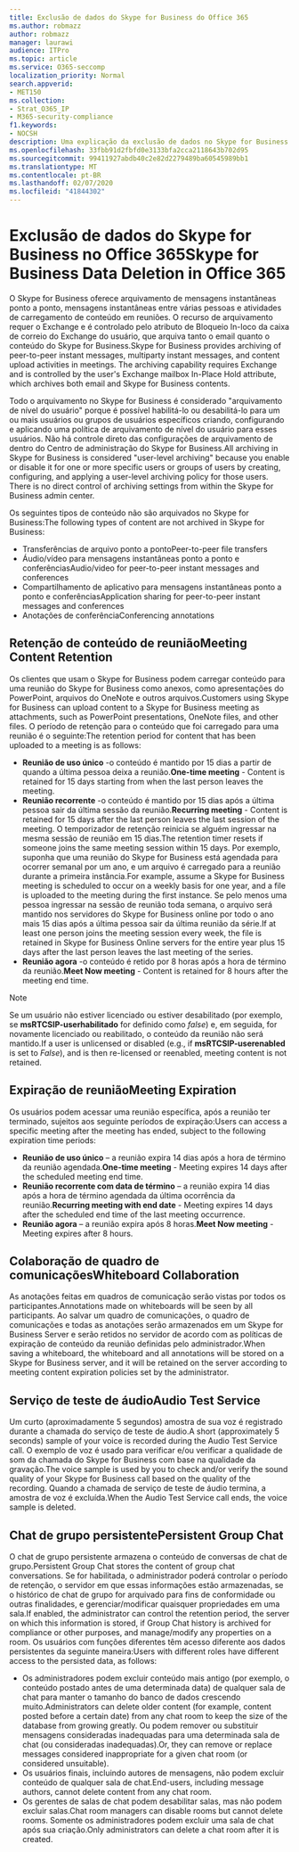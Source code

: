 ```yaml
---
title: Exclusão de dados do Skype for Business do Office 365
ms.author: robmazz
author: robmazz
manager: laurawi
audience: ITPro
ms.topic: article
ms.service: O365-seccomp
localization_priority: Normal
search.appverid:
- MET150
ms.collection:
- Strat_O365_IP
- M365-security-compliance
f1.keywords:
- NOCSH
description: Uma explicação da exclusão de dados no Skype for Business.
ms.openlocfilehash: 33fbb91d2fbfd0e3133bfa2cca2118643b702d95
ms.sourcegitcommit: 99411927abdb40c2e82d2279489ba60545989bb1
ms.translationtype: MT
ms.contentlocale: pt-BR
ms.lasthandoff: 02/07/2020
ms.locfileid: "41844302"
---
```

# <a name="skype-for-business-data-deletion-in-office-365"></a><span data-ttu-id="25455-103">Exclusão de dados do Skype for Business no Office 365</span><span class="sxs-lookup"><span data-stu-id="25455-103">Skype for Business Data Deletion in Office 365</span></span>

<span data-ttu-id="25455-p101">O Skype for Business oferece arquivamento de mensagens instantâneas ponto a ponto, mensagens instantâneas entre várias pessoas e atividades de carregamento de conteúdo em reuniões. O recurso de arquivamento requer o Exchange e é controlado pelo atributo de Bloqueio In-loco da caixa de correio do Exchange do usuário, que arquiva tanto o email quanto o conteúdo do Skype for Business.</span><span class="sxs-lookup"><span data-stu-id="25455-p101">Skype for Business provides archiving of peer-to-peer instant messages, multiparty instant messages, and content upload activities in meetings. The archiving capability requires Exchange and is controlled by the user's Exchange mailbox In-Place Hold attribute, which archives both email and Skype for Business contents.</span></span>

<span data-ttu-id="25455-p102">Todo o arquivamento no Skype for Business é considerado "arquivamento de nível do usuário" porque é possível habilitá-lo ou desabilitá-lo para um ou mais usuários ou grupos de usuários específicos criando, configurando e aplicando uma política de arquivamento de nível do usuário para esses usuários. Não há controle direto das configurações de arquivamento de dentro do Centro de administração do Skype for Business.</span><span class="sxs-lookup"><span data-stu-id="25455-p102">All archiving in Skype for Business is considered "user-level archiving" because you enable or disable it for one or more specific users or groups of users by creating, configuring, and applying a user-level archiving policy for those users. There is no direct control of archiving settings from within the Skype for Business admin center.</span></span>

<span data-ttu-id="25455-108">Os seguintes tipos de conteúdo não são arquivados no Skype for Business:</span><span class="sxs-lookup"><span data-stu-id="25455-108">The following types of content are not archived in Skype for Business:</span></span>

- <span data-ttu-id="25455-109">Transferências de arquivo ponto a ponto</span><span class="sxs-lookup"><span data-stu-id="25455-109">Peer-to-peer file transfers</span></span>
- <span data-ttu-id="25455-110">Áudio/vídeo para mensagens instantâneas ponto a ponto e conferências</span><span class="sxs-lookup"><span data-stu-id="25455-110">Audio/video for peer-to-peer instant messages and conferences</span></span>
- <span data-ttu-id="25455-111">Compartilhamento de aplicativo para mensagens instantâneas ponto a ponto e conferências</span><span class="sxs-lookup"><span data-stu-id="25455-111">Application sharing for peer-to-peer instant messages and conferences</span></span>
- <span data-ttu-id="25455-112">Anotações de conferência</span><span class="sxs-lookup"><span data-stu-id="25455-112">Conferencing annotations</span></span> 

## <a name="meeting-content-retention"></a><span data-ttu-id="25455-113">Retenção de conteúdo de reunião</span><span class="sxs-lookup"><span data-stu-id="25455-113">Meeting Content Retention</span></span>

<span data-ttu-id="25455-114">Os clientes que usam o Skype for Business podem carregar conteúdo para uma reunião do Skype for Business como anexos, como apresentações do PowerPoint, arquivos do OneNote e outros arquivos.</span><span class="sxs-lookup"><span data-stu-id="25455-114">Customers using Skype for Business can upload content to a Skype for Business meeting as attachments, such as PowerPoint presentations, OneNote files, and other files.</span></span> <span data-ttu-id="25455-115">O período de retenção para o conteúdo que foi carregado para uma reunião é o seguinte:</span><span class="sxs-lookup"><span data-stu-id="25455-115">The retention period for content that has been uploaded to a meeting is as follows:</span></span>

- <span data-ttu-id="25455-116">**Reunião de uso único** -o conteúdo é mantido por 15 dias a partir de quando a última pessoa deixa a reunião.</span><span class="sxs-lookup"><span data-stu-id="25455-116">**One-time meeting** - Content is retained for 15 days starting from when the last person leaves the meeting.</span></span>
- <span data-ttu-id="25455-117">**Reunião recorrente** -o conteúdo é mantido por 15 dias após a última pessoa sair da última sessão da reunião.</span><span class="sxs-lookup"><span data-stu-id="25455-117">**Recurring meeting** - Content is retained for 15 days after the last person leaves the last session of the meeting.</span></span> <span data-ttu-id="25455-118">O temporizador de retenção reinicia se alguém ingressar na mesma sessão de reunião em 15 dias.</span><span class="sxs-lookup"><span data-stu-id="25455-118">The retention timer resets if someone joins the same meeting session within 15 days.</span></span> <span data-ttu-id="25455-119">Por exemplo, suponha que uma reunião do Skype for Business está agendada para ocorrer semanal por um ano, e um arquivo é carregado para a reunião durante a primeira instância.</span><span class="sxs-lookup"><span data-stu-id="25455-119">For example, assume a Skype for Business meeting is scheduled to occur on a weekly basis for one year, and a file is uploaded to the meeting during the first instance.</span></span> <span data-ttu-id="25455-120">Se pelo menos uma pessoa ingressar na sessão de reunião toda semana, o arquivo será mantido nos servidores do Skype for Business online por todo o ano mais 15 dias após a última pessoa sair da última reunião da série.</span><span class="sxs-lookup"><span data-stu-id="25455-120">If at least one person joins the meeting session every week, the file is retained in Skype for Business Online servers for the entire year plus 15 days after the last person leaves the last meeting of the series.</span></span>
- <span data-ttu-id="25455-121">**Reunião agora** -o conteúdo é retido por 8 horas após a hora de término da reunião.</span><span class="sxs-lookup"><span data-stu-id="25455-121">**Meet Now meeting** - Content is retained for 8 hours after the meeting end time.</span></span>

> [!NOTE]
> <span data-ttu-id="25455-122">Se um usuário não estiver licenciado ou estiver desabilitado (por exemplo, se **msRTCSIP-userhabilitado** for definido como *false*) e, em seguida, for novamente licenciado ou reabilitado, o conteúdo da reunião não será mantido.</span><span class="sxs-lookup"><span data-stu-id="25455-122">If a user is unlicensed or disabled (e.g., if **msRTCSIP-userenabled** is set to *False*), and is then re-licensed or reenabled, meeting content is not retained.</span></span>

## <a name="meeting-expiration"></a><span data-ttu-id="25455-123">Expiração de reunião</span><span class="sxs-lookup"><span data-stu-id="25455-123">Meeting Expiration</span></span>

<span data-ttu-id="25455-124">Os usuários podem acessar uma reunião específica, após a reunião ter terminado, sujeitos aos seguinte períodos de expiração:</span><span class="sxs-lookup"><span data-stu-id="25455-124">Users can access a specific meeting after the meeting has ended, subject to the following expiration time periods:</span></span>

- <span data-ttu-id="25455-125">**Reunião de uso único** – a reunião expira 14 dias após a hora de término da reunião agendada.</span><span class="sxs-lookup"><span data-stu-id="25455-125">**One-time meeting** - Meeting expires 14 days after the scheduled meeting end time.</span></span>
- <span data-ttu-id="25455-126">**Reunião recorrente com data de término** – a reunião expira 14 dias após a hora de término agendada da última ocorrência da reunião.</span><span class="sxs-lookup"><span data-stu-id="25455-126">**Recurring meeting with end date** - Meeting expires 14 days after the scheduled end time of the last meeting occurrence.</span></span>
- <span data-ttu-id="25455-127">**Reunião agora** – a reunião expira após 8 horas.</span><span class="sxs-lookup"><span data-stu-id="25455-127">**Meet Now meeting** - Meeting expires after 8 hours.</span></span>

## <a name="whiteboard-collaboration"></a><span data-ttu-id="25455-128">Colaboração de quadro de comunicações</span><span class="sxs-lookup"><span data-stu-id="25455-128">Whiteboard Collaboration</span></span>

<span data-ttu-id="25455-129">As anotações feitas em quadros de comunicação serão vistas por todos os participantes.</span><span class="sxs-lookup"><span data-stu-id="25455-129">Annotations made on whiteboards will be seen by all participants.</span></span> <span data-ttu-id="25455-130">Ao salvar um quadro de comunicações, o quadro de comunicações e todas as anotações serão armazenados em um Skype for Business Server e serão retidos no servidor de acordo com as políticas de expiração de conteúdo da reunião definidas pelo administrador.</span><span class="sxs-lookup"><span data-stu-id="25455-130">When saving a whiteboard, the whiteboard and all annotations will be stored on a Skype for Business server, and it will be retained on the server according to meeting content expiration policies set by the administrator.</span></span>

## <a name="audio-test-service"></a><span data-ttu-id="25455-131">Serviço de teste de áudio</span><span class="sxs-lookup"><span data-stu-id="25455-131">Audio Test Service</span></span>

<span data-ttu-id="25455-132">Um curto (aproximadamente 5 segundos) amostra de sua voz é registrado durante a chamada do serviço de teste de áudio.</span><span class="sxs-lookup"><span data-stu-id="25455-132">A short (approximately 5 seconds) sample of your voice is recorded during the Audio Test Service call.</span></span> <span data-ttu-id="25455-133">O exemplo de voz é usado para verificar e/ou verificar a qualidade de som da chamada do Skype for Business com base na qualidade da gravação.</span><span class="sxs-lookup"><span data-stu-id="25455-133">The voice sample is used by you to check and/or verify the sound quality of your Skype for Business call based on the quality of the recording.</span></span> <span data-ttu-id="25455-134">Quando a chamada de serviço de teste de áudio termina, a amostra de voz é excluída.</span><span class="sxs-lookup"><span data-stu-id="25455-134">When the Audio Test Service call ends, the voice sample is deleted.</span></span>

## <a name="persistent-group-chat"></a><span data-ttu-id="25455-135">Chat de grupo persistente</span><span class="sxs-lookup"><span data-stu-id="25455-135">Persistent Group Chat</span></span>

<span data-ttu-id="25455-136">O chat de grupo persistente armazena o conteúdo de conversas de chat de grupo.</span><span class="sxs-lookup"><span data-stu-id="25455-136">Persistent Group Chat stores the content of group chat conversations.</span></span> <span data-ttu-id="25455-137">Se for habilitada, o administrador poderá controlar o período de retenção, o servidor em que essas informações estão armazenadas, se o histórico de chat de grupo for arquivado para fins de conformidade ou outras finalidades, e gerenciar/modificar quaisquer propriedades em uma sala.</span><span class="sxs-lookup"><span data-stu-id="25455-137">If enabled, the administrator can control the retention period, the server on which this information is stored, if Group Chat history is archived for compliance or other purposes, and manage/modify any properties on a room.</span></span> <span data-ttu-id="25455-138">Os usuários com funções diferentes têm acesso diferente aos dados persistentes da seguinte maneira:</span><span class="sxs-lookup"><span data-stu-id="25455-138">Users with different roles have different access to the persisted data, as follows:</span></span>

- <span data-ttu-id="25455-139">Os administradores podem excluir conteúdo mais antigo (por exemplo, o conteúdo postado antes de uma determinada data) de qualquer sala de chat para manter o tamanho do banco de dados crescendo muito.</span><span class="sxs-lookup"><span data-stu-id="25455-139">Administrators can delete older content (for example, content posted before a certain date) from any chat room to keep the size of the database from growing greatly.</span></span> <span data-ttu-id="25455-140">Ou podem remover ou substituir mensagens consideradas inadequadas para uma determinada sala de chat (ou consideradas inadequadas).</span><span class="sxs-lookup"><span data-stu-id="25455-140">Or, they can remove or replace messages considered inappropriate for a given chat room (or considered unsuitable).</span></span>
- <span data-ttu-id="25455-141">Os usuários finais, incluindo autores de mensagens, não podem excluir conteúdo de qualquer sala de chat.</span><span class="sxs-lookup"><span data-stu-id="25455-141">End-users, including message authors, cannot delete content from any chat room.</span></span>
- <span data-ttu-id="25455-142">Os gerentes de salas de chat podem desabilitar salas, mas não podem excluir salas.</span><span class="sxs-lookup"><span data-stu-id="25455-142">Chat room managers can disable rooms but cannot delete rooms.</span></span> <span data-ttu-id="25455-143">Somente os administradores podem excluir uma sala de chat após sua criação.</span><span class="sxs-lookup"><span data-stu-id="25455-143">Only administrators can delete a chat room after it is created.</span></span>